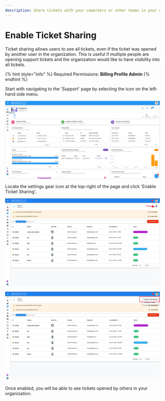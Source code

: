 ```yaml
---
description: Share tickets with your coworkers or other teams in your organization
---
```


# Enable Ticket Sharing

Ticket sharing allows users to see all tickets, even if the ticket was opened by another user in the organization. This is useful if multiple people are opening support tickets and the organization would like to have visibility into all tickets.

{% hint style="info" %}
Required Permissions: **Billing Profile Admin**
{% endhint %}

Start with navigating to the 'Support' page by selecting the icon on the left-hand side menu.

![](<../.gitbook/assets/support-tab (1).png>)

Locate the settings gear icon at the top-right of the page and click 'Enable Ticket Sharing'.

![](../.gitbook/assets/supportsharing1.jpg)

![](../.gitbook/assets/cleanshot-2020-10-22-at-13.38.08.jpg)

Once enabled, you will be able to see tickets opened by others in your organization.
